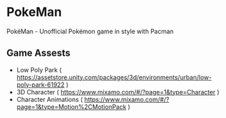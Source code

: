 # PokeMan
PokéMan - Unofficial Pokémon game in style with Pacman

## Game Assests
- Low Poly Park ( https://assetstore.unity.com/packages/3d/environments/urban/low-poly-park-61922 )
- 3D Character ( https://www.mixamo.com/#/?page=1&type=Character )
- Character Animations ( https://www.mixamo.com/#/?page=1&type=Motion%2CMotionPack )